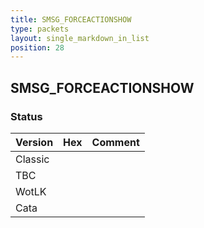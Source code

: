 ```yaml
---
title: SMSG_FORCEACTIONSHOW
type: packets
layout: single_markdown_in_list
position: 28
---
```


## SMSG_FORCEACTIONSHOW

### Status

Version | Hex | Comment
---------- | ---------- | ---------- 
Classic |  |  
TBC |  |  
WotLK |  |  
Cata |  |  
